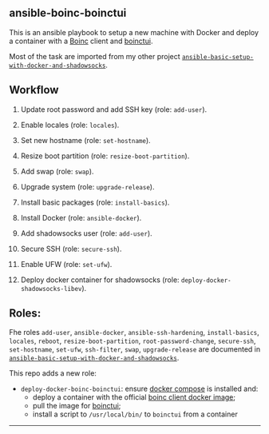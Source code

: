 ansible-boinc-boinctui
----------------------

This is an ansible playbook to setup a new machine with Docker and deploy a
container with a [Boinc][boinc] client and [boinctui][boinctui].

Most of the task are imported from my other project [`ansible-basic-setup-with-docker-and-shadowsocks`][ansible-basic-setup-with-docker-and-shadowsocks].

## Workflow

1. Update root password and add SSH key (role: `add-user`).

2. Enable locales (role: `locales`).

3. Set new hostname (role: `set-hostname`).

4. Resize boot partition (role: `resize-boot-partition`).

5. Add swap (role: `swap`).

6. Upgrade system (role: `upgrade-release`).

7. Install basic packages (role: `install-basics`).

8. Install Docker (role: `ansible-docker`).

9. Add shadowsocks user (role: `add-user`).

10. Secure SSH (role: `secure-ssh`).

11. Enable UFW (role: `set-ufw`).

12. Deploy docker container for shadowsocks (role: `deploy-docker-shadowsocks-libev`).


## Roles:

Fhe roles `add-user`, `ansible-docker`, `ansible-ssh-hardening`,
`install-basics`, `locales`, `reboot`, `resize-boot-partition`,
`root-password-change`, `secure-ssh`, `set-hostname`, `set-ufw`, `ssh-filter`,
`swap`, `upgrade-release` are documented in [`ansible-basic-setup-with-docker-and-shadowsocks`][ansible-basic-setup-with-docker-and-shadowsocks].

This repo adds a new role:
* `deploy-docker-boinc-boinctui`:
  ensure [docker compose](https://docs.docker.com/compose/) is installed and:
    - deploy a container with the official [boinc client docker image][docker-boinc-client];
    - pull the image for [boinctui][docker-boinctui];
    - install a script to `/usr/local/bin/` to `boinctui` from a container

---
[boinc]: https://boinc.berkeley.edu/
[boinctui]: https://github.com/suleman1971/boinctui
[ansible-basic-setup-with-docker-and-shadowsocks]: https://github.com/CristianCantoro/ansible-basic-setup-with-docker-and-shadowsocks
[docker-boinc-client]: https://hub.docker.com/r/boinc/client/
[docker-boinctui]: https://hub.docker.com/r/pataquets/boinctui/